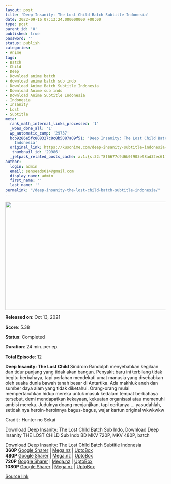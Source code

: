 ```yaml
---
layout: post
title: 'Deep Insanity: The Lost Child Batch Subtitle Indonesia'
date: 2022-09-16 07:13:24.000000000 +00:00
type: post
parent_id: '0'
published: true
password: ''
status: publish
categories:
- Anime
tags:
- Batch
- Child
- Deep
- Download anime batch
- download anime batch sub indo
- Download Anime Batch Subtitle Indonesia
- Download Anime sub indo
- Download Anime Subtitle Indonesia
- Indonesia
- Insanity
- Lost
- Subtitle
meta:
  rank_math_internal_links_processed: '1'
  _wpas_done_all: '1'
  wp_automatic_camp: '29737'
  bcb9286e5fc808327c8c8b5087a09f51: 'Deep Insanity: The Lost Child Batch Subtitle
    Indonesia'
  original_link: https://kusonime.com/deep-insanity-subtitle-indonesia-1/
  _thumbnail_id: '29986'
  _jetpack_related_posts_cache: a:1:{s:32:"8f6677c9d6b0f903e98ad32ec61f8deb";a:2:{s:7:"expires";i:1663355626;s:7:"payload";a:3:{i:0;a:1:{s:2:"id";i:26334;}i:1;a:1:{s:2:"id";i:29280;}i:2;a:1:{s:2:"id";i:27791;}}}}
author:
  login: admin
  email: senseads014@gmail.com
  display_name: admin
  first_name: ''
  last_name: ''
permalink: "/deep-insanity-the-lost-child-batch-subtitle-indonesia/"
---
```

<p><img width="604" height="340" src="{{ site.baseurl }}/assets/2022/09/Deep-Insanity-The-Lost-Child-604x340.jpg" class="attachment-thumb-large size-thumb-large wp-post-image" alt="" loading="lazy" title="Deep Insanity: The Lost Child Batch Subtitle Indonesia" srcset="https://kusonime.com/wp-content/uploads/2021/11/Deep-Insanity-The-Lost-Child-604x340.jpg 604w, https://kusonime.com/wp-content/uploads/2021/11/Deep-Insanity-The-Lost-Child-300x169.jpg 300w, https://kusonime.com/wp-content/uploads/2021/11/Deep-Insanity-The-Lost-Child-768x432.jpg 768w, https://kusonime.com/wp-content/uploads/2021/11/Deep-Insanity-The-Lost-Child-520x293.jpg 520w, https://kusonime.com/wp-content/uploads/2021/11/Deep-Insanity-The-Lost-Child.jpg 1000w" sizes="(max-width: 604px) 100vw, 604px" />
<p><b>Released on</b>: Oct 13, 2021</p>
<p>
<p><b>Score</b>: 5.38</p>
<p>
<p><b>Status</b>: Completed</p>
<p>
<p><b>Duration</b>: 24 min. per ep.</p>
<p>
<p><b>Total Episode</b>: 12</p>
<p>
<p><strong>Deep Insanity: The Lost Child</strong> Sindrom Randolph menyebabkan kegilaan dan tidur panjang yang tidak akan bangun. Penyakit baru ini terbilang tidak begitu berbahaya, tapi perlahan mendekati umat manusia yang disebabkan oleh suaka dunia bawah tanah besar di Antartika. Ada makhluk aneh dan sumber daya alam yang tidak diketahui. Orang-orang mulai mempertaruhkan hidup mereka untuk masuk kedalam tempat berbahaya tersebut, demi mendapatkan kekayaan, kekuatan organisasi atau memenuhi ambisi mereka. Judulnya doang menjanjikan, tapi ceritanya … yasudahlah, setidak nya heroin-heroinnya bagus-bagus, wajar kartun original wkwkwkw</p>
<p>
<p>Cradit : Hunter no Sekai</p>
<p>
<p>Download Deep Insanity: The Lost Child Batch Sub Indo, Download Deep Insanity THE LOST CHILD Sub Indo BD MKV 720P, MKV 480P, batch</p>
<p>
<div class="smokeddl">
<div class="smokettl">Download Deep Insanity: The Lost Child Batch Subtitle Indonesia</div>
<div class="smokeurl"><strong>360P</strong> <a href="https://acefile.co/f/63835693/kusonime-deep-insanity-360p-rar" target="_blank" rel="noopener noreferrer">Google Sharer</a> | <a href="https://mega.nz/file/g4RUmbhS#02NCTQUb7hINEvRALD5WBufxyqI00F4pMat-p0delIo" target="_blank" rel="noopener">Mega.nz</a> | <a href="https://uptobox.com/4jgqqjetw648" target="_blank" rel="noopener">UptoBox</a></div>
<div class="smokeurl"><strong>480P</strong> <a href="https://acefile.co/f/63835694/kusonime-deep-insanity-480p-rar" target="_blank" rel="noopener noreferrer">Google Sharer</a> | <a href="https://mega.nz/file/BsZwRTJa#JiTgdquqDWnURxcAR9PLGtKW8C37sRIC__sAY9yaKpw" target="_blank" rel="noopener">Mega.nz</a> | <a href="https://uptobox.com/i82gwo0bszdu" target="_blank" rel="noopener">UptoBox</a></div>
<div class="smokeurl"><strong>720P</strong> <a href="https://acefile.co/f/63835697/kusonime-deep-insanity-720p-rar" target="_blank" rel="noopener noreferrer">Google Sharer</a> | <a href="https://mega.nz/file/0pZk2JrS#_n7ltwGKgHxa_31HRQZvoj62tOfTGoRp8tv59mbHYa8" target="_blank" rel="noopener">Mega.nz</a> | <a href="https://uptobox.com/n07gkeibqs3m" target="_blank" rel="noopener">UptoBox</a></div>
<div class="smokeurl"><strong>1080P</strong> <a href="https://acefile.co/f/63835700/kusonime-deep-insanity-1080p-rar" target="_blank" rel="noopener noreferrer">Google Sharer</a> | <a href="https://mega.nz/file/V9BkAZ5b#B6cjWJxfyLjF0dh7j8VacoMRYvNxiQqTh1uATHULhs8" target="_blank" rel="noopener">Mega.nz</a> | <a href="https://uptobox.com/01yf755enjq3" target="_blank" rel="noopener">UptoBox</a></div>
</div>
<p><a href="https://kusonime.com/deep-insanity-subtitle-indonesia-1/">Source link </a></p>
